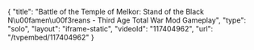 {
    "title": "Battle of the Temple of Melkor: Stand of the Black N\u00famen\u00f3reans - Third Age Total War Mod Gameplay",
    "type": "solo",
    "layout": "iframe-static",
    "videoId": "117404962",
    "url": "\/tvpembed\/117404962"
}